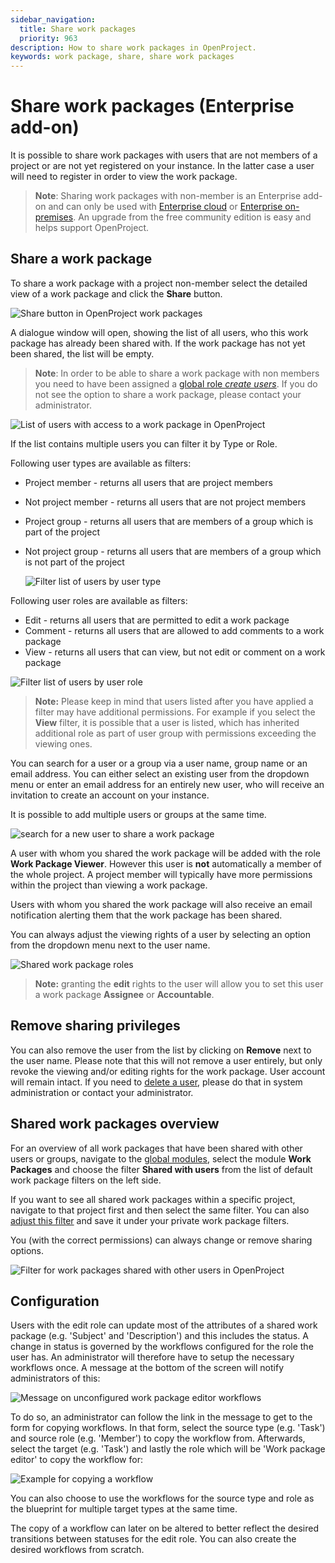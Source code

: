 ```yaml
---
sidebar_navigation:
  title: Share work packages
  priority: 963
description: How to share work packages in OpenProject.
keywords: work package, share, share work packages
---
```


# Share work packages (Enterprise add-on)

It is possible to share work packages with users that are not members of a project or are not yet registered on your instance. In the latter case a user will need to register in order to view the work package.

> **Note**: Sharing work packages with non-member is an Enterprise add-on and can only be used with [Enterprise cloud](../../../enterprise-guide/enterprise-cloud-guide/) or  [Enterprise on-premises](../../../enterprise-guide/enterprise-on-premises-guide/). An upgrade from the free community edition is easy and helps support OpenProject.

## Share a work package

To share a work package with a project non-member select the detailed view of a work package and click the **Share** button.

![Share button in OpenProject work packages](openproject_user_guide_share_button_wp.png)

A dialogue window will open, showing the list of all users, who this work package has already been shared with. If the work package has not yet been shared, the list will be empty. 

> **Note**: In order to be able to share a work package with non members you need to have been assigned a [global role *create users*](../../../system-admin-guide/users-permissions/users/#create-users). If you do not see the option to share a work package, please contact your administrator.

![List of users with access to a work package in OpenProject](openproject_user_guide_shared_with_list.png)

If the list contains multiple users you can filter it by Type or Role. 

Following user types are available as filters:

- Project member - returns all users that are project members

- Not project member - returns all users that are not project members

- Project group - returns all users that are members of a group which is part of the project

- Not project group - returns all users that are members of a group which is not part of the project

  ![Filter list of users by user type](openproject_user_guide_sharing_member_type_filter.png)

Following user roles are available as filters:

- Edit - returns all users that are permitted to edit a work package
- Comment - returns all users that are allowed to add comments to a work package
- View - returns all users that can view, but not edit or comment on a work package

![Filter list of users by user role](openproject_user_guide_sharing_member_role_filter.png)

> **Note:** Please keep in mind that users listed after you have applied a filter may have additional permissions. For example if you select the **View** filter, it is possible that a user is listed, which has inherited additional role as part of user group with permissions exceeding the viewing ones.

You can search for a user or a group via a user name, group name or an email address. You can either select an existing user from the dropdown menu or enter an email address for an entirely new user, who will receive an invitation to create an account on your instance. 

It is possible to add multiple users or groups at the same time.

![search for a new user to share a work package](openproject_user_guide_shared_search.png)

A user with whom you shared the work package will be added with the role **Work Package Viewer**. However this user is **not** automatically a member of the whole project. A project member will typically have more permissions within the project than viewing a work package. 

Users with whom you shared the work package will also receive an email notification alerting them that the work package has been shared.

You can always adjust the viewing rights of a user by selecting an option from the dropdown menu next to the user name. 

![Shared work package roles](openproject_user_guide_shared_with_list_change_role.png)

> **Note:** granting the **edit** rights to the user will allow you to set this user a work package **Assignee** or **Accountable**. 

## Remove sharing privileges

You can also remove the user from the list by clicking on **Remove** next to the user name. Please note that this will not remove a user entirely, but only revoke the viewing and/or editing rights for the work package. User account will remain intact. If you need to [delete a user](../../../system-admin-guide/users-permissions/users/#delete-users), please do that in system administration or contact your administrator.

## Shared work packages overview

For an overview of all work packages that have been shared with other users or groups, navigate to the [global modules](../../home/global-modules/), select the module **Work Packages** and choose the filter **Shared with users** from the list of default work package filters on the left side. 

If you want to see all shared work packages within a specific project, navigate to that project first and then select the same filter. You can also [adjust this filter](../work-package-table-configuration/#filter-work-packages) and save it under your private work package filters.

You (with the correct permissions) can always change or remove sharing options. 

![Filter for work packages shared with other users in OpenProject](openproject_user_guide_shared_with_users_filter.png)

## Configuration

Users with the edit role can update most of the attributes of a shared work package (e.g. 'Subject' and 'Description') and this includes the status. A change in status is governed by the workflows configured for the role the user has. An administrator will therefore have to setup the necessary workflows once. A message at the bottom of the screen will notify administrators of this:

![Message on unconfigured work package editor workflows](openproject_user_guide_sharing_configuration_message.png)

To do so, an administrator can follow the link in the message to get to the form for copying workflows. In that form, select the source type (e.g. 'Task') and source role (e.g. 'Member') to copy the workflow from. Afterwards, select the target (e.g. 'Task') and lastly the role which will be 'Work package editor' to copy the workflow for:

![Example for copying a workflow](openproject_user_guide_sharing_configuration_example.png)

You can also choose to use the workflows for the source type and role as the blueprint for multiple target types at the same time.

The copy of a workflow can later on be altered to better reflect the desired transitions between statuses for the edit role. You can also create the desired workflows from scratch.
